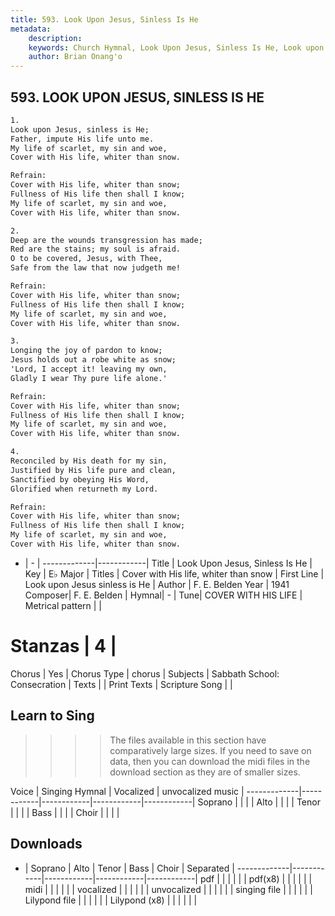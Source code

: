 ```yaml
---
title: 593. Look Upon Jesus, Sinless Is He
metadata:
    description: 
    keywords: Church Hymnal, Look Upon Jesus, Sinless Is He, Look upon Jesus sinless is He, Cover with His life, whiter than snow
    author: Brian Onang'o
---
```



## 593. LOOK UPON JESUS, SINLESS IS HE

```txt
1.
Look upon Jesus, sinless is He; 
Father, impute His life unto me. 
My life of scarlet, my sin and woe, 
Cover with His life, whiter than snow. 

Refrain:
Cover with His life, whiter than snow; 
Fullness of His life then shall I know; 
My life of scarlet, my sin and woe, 
Cover with His life, whiter than snow. 

2.
Deep are the wounds transgression has made; 
Red are the stains; my soul is afraid. 
O to be covered, Jesus, with Thee, 
Safe from the law that now judgeth me! 

Refrain:
Cover with His life, whiter than snow; 
Fullness of His life then shall I know; 
My life of scarlet, my sin and woe, 
Cover with His life, whiter than snow. 

3.
Longing the joy of pardon to know; 
Jesus holds out a robe white as snow; 
'Lord, I accept it! leaving my own, 
Gladly I wear Thy pure life alone.' 

Refrain:
Cover with His life, whiter than snow; 
Fullness of His life then shall I know; 
My life of scarlet, my sin and woe, 
Cover with His life, whiter than snow. 

4.
Reconciled by His death for my sin, 
Justified by His life pure and clean, 
Sanctified by obeying His Word, 
Glorified when returneth my Lord.

Refrain:
Cover with His life, whiter than snow; 
Fullness of His life then shall I know; 
My life of scarlet, my sin and woe, 
Cover with His life, whiter than snow. 

```

- |   -  |
-------------|------------|
Title | Look Upon Jesus, Sinless Is He |
Key | E♭ Major |
Titles | Cover with His life, whiter than snow |
First Line | Look upon Jesus sinless is He |
Author | F. E. Belden
Year | 1941
Composer| F. E. Belden |
Hymnal|  - |
Tune| COVER WITH HIS LIFE |
Metrical pattern | |
# Stanzas | 4 |
Chorus | Yes |
Chorus Type | chorus |
Subjects | Sabbath School: Consecration |
Texts |  |
Print Texts | 
Scripture Song |  |
  
## Learn to Sing

>>>> The files available in this section have comparatively large sizes. If you need to save on data, then you can download the midi files in the download section as they are of smaller sizes.

Voice |  Singing Hymnal | Vocalized | unvocalized music |
-------------|------------|------------|------------|------------|
Soprano | | | |
Alto | | | |
Tenor | | | |
Bass | | | |
Choir | | | |

## Downloads

- |  Soprano | Alto | Tenor | Bass | Choir | Separated |
-------------|------------|------------|------------|------------|
pdf | | | | | |
pdf(x8) | | | | | |
midi | | | | | |
vocalized | | | | | |
unvocalized | | | | | |
singing file | | | | | |
Lilypond file | | | | | |
Lilypond (x8) | | | | | |
  